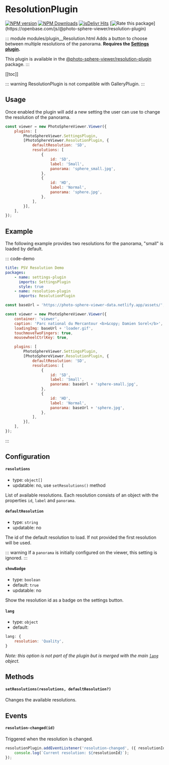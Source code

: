 # ResolutionPlugin

[![NPM version](https://img.shields.io/npm/v/@photo-sphere-viewer/resolution-plugin?logo=npm)](https://www.npmjs.com/package/@photo-sphere-viewer/resolution-plugin)
[![NPM Downloads](https://img.shields.io/npm/dm/@photo-sphere-viewer/resolution-plugin?color=f86036&label=npm&logo=npm)](https://www.npmjs.com/package/@photo-sphere-viewer/resolution-plugin)
[![jsDelivr Hits](https://img.shields.io/jsdelivr/npm/hm/@photo-sphere-viewer/resolution-plugin?color=%23f86036&logo=jsdelivr)](https://www.jsdelivr.com/package/npm/@photo-sphere-viewer/resolution-plugin)
[![Rate this package](https://badges.openbase.com/js/rating/@photo-sphere-viewer/resolution-plugin.svg?)](https://openbase.com/js/@photo-sphere-viewer/resolution-plugin)

::: module modules/plugin__Resolution.html
Adds a button to choose between multiple resolutions of the panorama. **Requires the [Settings plugin](./settings.md).**

This plugin is available in the [@photo-sphere-viewer/resolution-plugin](https://www.npmjs.com/package/@photo-sphere-viewer/resolution-plugin) package.
:::

[[toc]]

::: warning
ResolutionPlugin is not compatible with GalleryPlugin.
:::

## Usage

Once enabled the plugin will add a new setting the user can use to change the resolution of the panorama.

```js
const viewer = new PhotoSphereViewer.Viewer({
    plugins: [
        PhotoSphereViewer.SettingsPlugin,
        [PhotoSphereViewer.ResolutionPlugin, {
            defaultResolution: 'SD',
            resolutions: [
                {
                    id: 'SD',
                    label: 'Small',
                    panorama: 'sphere_small.jpg',
                },
                {
                    id: 'HD',
                    label: 'Normal',
                    panorama: 'sphere.jpg',
                },
            ],
        }],
    ],
});
```

## Example

The following example provides two resolutions for the panorama, "small" is loaded by default.

::: code-demo

```yaml
title: PSV Resolution Demo
packages:
    - name: settings-plugin
      imports: SettingsPlugin
      style: true
    - name: resolution-plugin
      imports: ResolutionPlugin
```

```js
const baseUrl = 'https://photo-sphere-viewer-data.netlify.app/assets/';

const viewer = new PhotoSphereViewer.Viewer({
    container: 'viewer',
    caption: 'Parc national du Mercantour <b>&copy; Damien Sorel</b>',
    loadingImg: baseUrl + 'loader.gif',
    touchmoveTwoFingers: true,
    mousewheelCtrlKey: true,

    plugins: [
        PhotoSphereViewer.SettingsPlugin,
        [PhotoSphereViewer.ResolutionPlugin, {
            defaultResolution: 'SD',
            resolutions: [
                {
                    id: 'SD',
                    label: 'Small',
                    panorama: baseUrl + 'sphere-small.jpg',
                },
                {
                    id: 'HD',
                    label: 'Normal',
                    panorama: baseUrl + 'sphere.jpg',
                },
            ],
        }],
    ],
});
```

:::

## Configuration

#### `resolutions`

-   type: `object[]`
-   updatable: no, use `setResolutions()` method

List of available resolutions. Each resolution consists of an object with the properties `id`, `label` and `panorama`.

#### `defaultResolution`

-   type: `string`
-   updatable: no

The id of the default resolution to load. If not provided the first resolution will be used.

::: warning
If a `panorama` is initially configured on the viewer, this setting is ignored.
:::

#### `showBadge`

-   type: `boolean`
-   default: `true`
-   updatable: no

Show the resolution id as a badge on the settings button.

#### `lang`

-   type: `object`
-   default:

```js
lang: {
    resolution: 'Quality',
}
```

_Note: this option is not part of the plugin but is merged with the main [`lang`](../guide/config.md#lang) object._

## Methods

#### `setResolutions(resolutions, defaultResolution?)`

Changes the available resolutions.

## Events

#### `resolution-changed(id)`

Triggered when the resolution is changed.

```js
resolutionPlugin.addEventListener('resolution-changed', ({ resolutionId }) => {
    console.log(`Current resolution: ${resolutionId}`);
});
```
